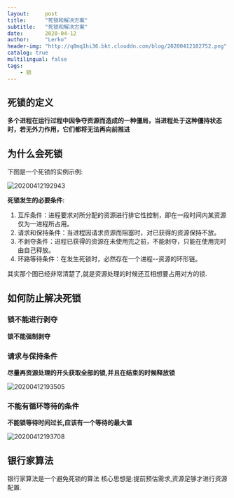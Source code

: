 ```yaml
---
layout:     post
title:      "死锁和解决方案"
subtitle:   "死锁和解决方案"
date:       2020-04-12
author:     "Lerko"
header-img: "http://q8mq1hi36.bkt.clouddn.com/blog/20200412182752.png"
catalog: true
multilingual: false
tags:
    - 锁
---
```


## 死锁的定义

**多个进程在运行过程中因争夺资源而造成的一种僵局，当进程处于这种僵持状态时，若无外力作用，它们都将无法再向前推进**

## 为什么会死锁

下图是一个死锁的实例示例:

![20200412192943](http://q8mq1hi36.bkt.clouddn.com/blog/20200412192943.png)

**死锁发生的必要条件:**

1. 互斥条件：进程要求对所分配的资源进行排它性控制，即在一段时间内某资源仅为一进程所占用。
2. 请求和保持条件：当进程因请求资源而阻塞时，对已获得的资源保持不放。
3. 不剥夺条件：进程已获得的资源在未使用完之前，不能剥夺，只能在使用完时由自己释放。
4. 环路等待条件：在发生死锁时，必然存在一个进程--资源的环形链。


其实那个图已经非常清楚了,就是资源处理的时候还互相想要占用对方的锁.


## 如何防止解决死锁

### 锁不能进行剥夺

**锁不能强制剥夺**

### 请求与保持条件

**尽量再资源处理的开头获取全部的锁,并且在结束的时候释放锁**

![20200412193505](http://q8mq1hi36.bkt.clouddn.com/blog/20200412193505.png)


### 不能有循环等待的条件

**不能锁等待时间过长,应该有一个等待的最大值**

![20200412193708](http://q8mq1hi36.bkt.clouddn.com/blog/20200412193708.png)


## 银行家算法

银行家算法是一个避免死锁的算法
核心思想是:提前预估需求,资源足够才进行资源配置.